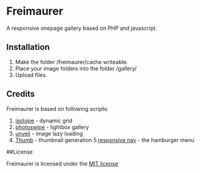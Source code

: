# Freimaurer

A responsive onepage gallery based on PHP and javascript.

## Installation

1. Make the folder /freimaurer/cache writeable.
2. Place your image folders into the folder /gallery/
3. Upload files.

## Credits

Freimaurer is based on following scripts:

1. [isotope](http://isotope.metafizzy.co/) - dynamic grid
2. [photoswipe](http://photoswipe.com/) - lightbox gallery
3. [unveil](http://luis-almeida.github.io/unveil/) - image lazy loading
4. [Thumb](http://github.com/jamiebicknell/Thumb) - thumbnail generation
5.[responsive nav](http://responsive-nav.com) - the hamburger menu

##License

Freimaurer is licensed under the [MIT license](http://opensource.org/licenses/MIT)